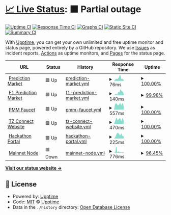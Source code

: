 # [📈 Live Status](https://github.com/tzConnectBerlin/tzconnect-upptime): <!--live status--> **🟧 Partial outage**

[![Uptime CI](https://github.com/tzConnectBerlin/tzconnect-upptime/workflows/Uptime%20CI/badge.svg)](https://github.com/tzConnectBerlin/tzconnect-upptime/actions?query=workflow%3A%22Uptime+CI%22)
[![Response Time CI](https://github.com/tzConnectBerlin/tzconnect-upptime/workflows/Response%20Time%20CI/badge.svg)](https://github.com/tzConnectBerlin/tzconnect-upptime/actions?query=workflow%3A%22Response+Time+CI%22)
[![Graphs CI](https://github.com/tzConnectBerlin/tzconnect-upptime/workflows/Graphs%20CI/badge.svg)](https://github.com/tzConnectBerlin/tzconnect-upptime/actions?query=workflow%3A%22Graphs+CI%22)
[![Static Site CI](https://github.com/tzConnectBerlin/tzconnect-upptime/workflows/Static%20Site%20CI/badge.svg)](https://github.com/tzConnectBerlin/tzconnect-upptime/actions?query=workflow%3A%22Static+Site+CI%22)
[![Summary CI](https://github.com/tzConnectBerlin/tzconnect-upptime/workflows/Summary%20CI/badge.svg)](https://github.com/tzConnectBerlin/tzconnect-upptime/actions?query=workflow%3A%22Summary+CI%22)

With [Upptime](https://upptime.js.org), you can get your own unlimited and free uptime monitor and status page, powered entirely by a GitHub repository. We use [Issues](https://github.com/upptime/upptime/issues) as incident reports, [Actions](https://github.com/tzConnectBerlin/tzconnect-upptime/actions) as uptime monitors, and [Pages](https://upptime.github.io/upptime) for the status page.

<!--start: status pages-->
<!-- This summary is generated by Upptime (https://github.com/upptime/upptime) -->
<!-- Do not edit this manually, your changes will be overwritten -->
<!-- prettier-ignore -->
| URL | Status | History | Response Time | Uptime |
| --- | ------ | ------- | ------------- | ------ |
| <img alt="" src="https://favicons.githubusercontent.com/prediction-market.vercel.app" height="13"> [Prediction Market](https://prediction-market.vercel.app/) | 🟩 Up | [prediction-market.yml](https://github.com/tzConnectBerlin/tzconnect-upptime/commits/HEAD/history/prediction-market.yml) | <details><summary><img alt="Response time graph" src="./graphs/prediction-market/response-time-week.png" height="20"> 76ms</summary><br><a href="https://tzConnectBerlin.github.io/tzconnect-upptime/history/prediction-market"><img alt="Response time 204" src="https://img.shields.io/endpoint?url=https%3A%2F%2Fraw.githubusercontent.com%2FtzConnectBerlin%2Ftzconnect-upptime%2FHEAD%2Fapi%2Fprediction-market%2Fresponse-time.json"></a><br><a href="https://tzConnectBerlin.github.io/tzconnect-upptime/history/prediction-market"><img alt="24-hour response time 25" src="https://img.shields.io/endpoint?url=https%3A%2F%2Fraw.githubusercontent.com%2FtzConnectBerlin%2Ftzconnect-upptime%2FHEAD%2Fapi%2Fprediction-market%2Fresponse-time-day.json"></a><br><a href="https://tzConnectBerlin.github.io/tzconnect-upptime/history/prediction-market"><img alt="7-day response time 76" src="https://img.shields.io/endpoint?url=https%3A%2F%2Fraw.githubusercontent.com%2FtzConnectBerlin%2Ftzconnect-upptime%2FHEAD%2Fapi%2Fprediction-market%2Fresponse-time-week.json"></a><br><a href="https://tzConnectBerlin.github.io/tzconnect-upptime/history/prediction-market"><img alt="30-day response time 204" src="https://img.shields.io/endpoint?url=https%3A%2F%2Fraw.githubusercontent.com%2FtzConnectBerlin%2Ftzconnect-upptime%2FHEAD%2Fapi%2Fprediction-market%2Fresponse-time-month.json"></a><br><a href="https://tzConnectBerlin.github.io/tzconnect-upptime/history/prediction-market"><img alt="1-year response time 204" src="https://img.shields.io/endpoint?url=https%3A%2F%2Fraw.githubusercontent.com%2FtzConnectBerlin%2Ftzconnect-upptime%2FHEAD%2Fapi%2Fprediction-market%2Fresponse-time-year.json"></a></details> | <details><summary><a href="https://tzConnectBerlin.github.io/tzconnect-upptime/history/prediction-market">100.00%</a></summary><a href="https://tzConnectBerlin.github.io/tzconnect-upptime/history/prediction-market"><img alt="All-time uptime 100.00%" src="https://img.shields.io/endpoint?url=https%3A%2F%2Fraw.githubusercontent.com%2FtzConnectBerlin%2Ftzconnect-upptime%2FHEAD%2Fapi%2Fprediction-market%2Fuptime.json"></a><br><a href="https://tzConnectBerlin.github.io/tzconnect-upptime/history/prediction-market"><img alt="24-hour uptime 100.00%" src="https://img.shields.io/endpoint?url=https%3A%2F%2Fraw.githubusercontent.com%2FtzConnectBerlin%2Ftzconnect-upptime%2FHEAD%2Fapi%2Fprediction-market%2Fuptime-day.json"></a><br><a href="https://tzConnectBerlin.github.io/tzconnect-upptime/history/prediction-market"><img alt="7-day uptime 100.00%" src="https://img.shields.io/endpoint?url=https%3A%2F%2Fraw.githubusercontent.com%2FtzConnectBerlin%2Ftzconnect-upptime%2FHEAD%2Fapi%2Fprediction-market%2Fuptime-week.json"></a><br><a href="https://tzConnectBerlin.github.io/tzconnect-upptime/history/prediction-market"><img alt="30-day uptime 100.00%" src="https://img.shields.io/endpoint?url=https%3A%2F%2Fraw.githubusercontent.com%2FtzConnectBerlin%2Ftzconnect-upptime%2FHEAD%2Fapi%2Fprediction-market%2Fuptime-month.json"></a><br><a href="https://tzConnectBerlin.github.io/tzconnect-upptime/history/prediction-market"><img alt="1-year uptime 100.00%" src="https://img.shields.io/endpoint?url=https%3A%2F%2Fraw.githubusercontent.com%2FtzConnectBerlin%2Ftzconnect-upptime%2FHEAD%2Fapi%2Fprediction-market%2Fuptime-year.json"></a></details>
| <img alt="" src="https://favicons.githubusercontent.com/f1-prediction-market.vercel.app" height="13"> [F1 Prediction Market](https://f1-prediction-market.vercel.app/) | 🟩 Up | [f1-prediction-market.yml](https://github.com/tzConnectBerlin/tzconnect-upptime/commits/HEAD/history/f1-prediction-market.yml) | <details><summary><img alt="Response time graph" src="./graphs/f1-prediction-market/response-time-week.png" height="20"> 140ms</summary><br><a href="https://tzConnectBerlin.github.io/tzconnect-upptime/history/f1-prediction-market"><img alt="Response time 200" src="https://img.shields.io/endpoint?url=https%3A%2F%2Fraw.githubusercontent.com%2FtzConnectBerlin%2Ftzconnect-upptime%2FHEAD%2Fapi%2Ff1-prediction-market%2Fresponse-time.json"></a><br><a href="https://tzConnectBerlin.github.io/tzconnect-upptime/history/f1-prediction-market"><img alt="24-hour response time 66" src="https://img.shields.io/endpoint?url=https%3A%2F%2Fraw.githubusercontent.com%2FtzConnectBerlin%2Ftzconnect-upptime%2FHEAD%2Fapi%2Ff1-prediction-market%2Fresponse-time-day.json"></a><br><a href="https://tzConnectBerlin.github.io/tzconnect-upptime/history/f1-prediction-market"><img alt="7-day response time 140" src="https://img.shields.io/endpoint?url=https%3A%2F%2Fraw.githubusercontent.com%2FtzConnectBerlin%2Ftzconnect-upptime%2FHEAD%2Fapi%2Ff1-prediction-market%2Fresponse-time-week.json"></a><br><a href="https://tzConnectBerlin.github.io/tzconnect-upptime/history/f1-prediction-market"><img alt="30-day response time 200" src="https://img.shields.io/endpoint?url=https%3A%2F%2Fraw.githubusercontent.com%2FtzConnectBerlin%2Ftzconnect-upptime%2FHEAD%2Fapi%2Ff1-prediction-market%2Fresponse-time-month.json"></a><br><a href="https://tzConnectBerlin.github.io/tzconnect-upptime/history/f1-prediction-market"><img alt="1-year response time 200" src="https://img.shields.io/endpoint?url=https%3A%2F%2Fraw.githubusercontent.com%2FtzConnectBerlin%2Ftzconnect-upptime%2FHEAD%2Fapi%2Ff1-prediction-market%2Fresponse-time-year.json"></a></details> | <details><summary><a href="https://tzConnectBerlin.github.io/tzconnect-upptime/history/f1-prediction-market">99.98%</a></summary><a href="https://tzConnectBerlin.github.io/tzconnect-upptime/history/f1-prediction-market"><img alt="All-time uptime 99.99%" src="https://img.shields.io/endpoint?url=https%3A%2F%2Fraw.githubusercontent.com%2FtzConnectBerlin%2Ftzconnect-upptime%2FHEAD%2Fapi%2Ff1-prediction-market%2Fuptime.json"></a><br><a href="https://tzConnectBerlin.github.io/tzconnect-upptime/history/f1-prediction-market"><img alt="24-hour uptime 100.00%" src="https://img.shields.io/endpoint?url=https%3A%2F%2Fraw.githubusercontent.com%2FtzConnectBerlin%2Ftzconnect-upptime%2FHEAD%2Fapi%2Ff1-prediction-market%2Fuptime-day.json"></a><br><a href="https://tzConnectBerlin.github.io/tzconnect-upptime/history/f1-prediction-market"><img alt="7-day uptime 99.98%" src="https://img.shields.io/endpoint?url=https%3A%2F%2Fraw.githubusercontent.com%2FtzConnectBerlin%2Ftzconnect-upptime%2FHEAD%2Fapi%2Ff1-prediction-market%2Fuptime-week.json"></a><br><a href="https://tzConnectBerlin.github.io/tzconnect-upptime/history/f1-prediction-market"><img alt="30-day uptime 99.99%" src="https://img.shields.io/endpoint?url=https%3A%2F%2Fraw.githubusercontent.com%2FtzConnectBerlin%2Ftzconnect-upptime%2FHEAD%2Fapi%2Ff1-prediction-market%2Fuptime-month.json"></a><br><a href="https://tzConnectBerlin.github.io/tzconnect-upptime/history/f1-prediction-market"><img alt="1-year uptime 99.99%" src="https://img.shields.io/endpoint?url=https%3A%2F%2Fraw.githubusercontent.com%2FtzConnectBerlin%2Ftzconnect-upptime%2FHEAD%2Fapi%2Ff1-prediction-market%2Fuptime-year.json"></a></details>
| <img alt="" src="https://favicons.githubusercontent.com/faucet.tzconnect.berlin" height="13"> [PMM Faucet](https://faucet.tzconnect.berlin/) | 🟩 Up | [pmm-faucet.yml](https://github.com/tzConnectBerlin/tzconnect-upptime/commits/HEAD/history/pmm-faucet.yml) | <details><summary><img alt="Response time graph" src="./graphs/pmm-faucet/response-time-week.png" height="20"> 557ms</summary><br><a href="https://tzConnectBerlin.github.io/tzconnect-upptime/history/pmm-faucet"><img alt="Response time 554" src="https://img.shields.io/endpoint?url=https%3A%2F%2Fraw.githubusercontent.com%2FtzConnectBerlin%2Ftzconnect-upptime%2FHEAD%2Fapi%2Fpmm-faucet%2Fresponse-time.json"></a><br><a href="https://tzConnectBerlin.github.io/tzconnect-upptime/history/pmm-faucet"><img alt="24-hour response time 378" src="https://img.shields.io/endpoint?url=https%3A%2F%2Fraw.githubusercontent.com%2FtzConnectBerlin%2Ftzconnect-upptime%2FHEAD%2Fapi%2Fpmm-faucet%2Fresponse-time-day.json"></a><br><a href="https://tzConnectBerlin.github.io/tzconnect-upptime/history/pmm-faucet"><img alt="7-day response time 557" src="https://img.shields.io/endpoint?url=https%3A%2F%2Fraw.githubusercontent.com%2FtzConnectBerlin%2Ftzconnect-upptime%2FHEAD%2Fapi%2Fpmm-faucet%2Fresponse-time-week.json"></a><br><a href="https://tzConnectBerlin.github.io/tzconnect-upptime/history/pmm-faucet"><img alt="30-day response time 554" src="https://img.shields.io/endpoint?url=https%3A%2F%2Fraw.githubusercontent.com%2FtzConnectBerlin%2Ftzconnect-upptime%2FHEAD%2Fapi%2Fpmm-faucet%2Fresponse-time-month.json"></a><br><a href="https://tzConnectBerlin.github.io/tzconnect-upptime/history/pmm-faucet"><img alt="1-year response time 554" src="https://img.shields.io/endpoint?url=https%3A%2F%2Fraw.githubusercontent.com%2FtzConnectBerlin%2Ftzconnect-upptime%2FHEAD%2Fapi%2Fpmm-faucet%2Fresponse-time-year.json"></a></details> | <details><summary><a href="https://tzConnectBerlin.github.io/tzconnect-upptime/history/pmm-faucet">100.00%</a></summary><a href="https://tzConnectBerlin.github.io/tzconnect-upptime/history/pmm-faucet"><img alt="All-time uptime 100.00%" src="https://img.shields.io/endpoint?url=https%3A%2F%2Fraw.githubusercontent.com%2FtzConnectBerlin%2Ftzconnect-upptime%2FHEAD%2Fapi%2Fpmm-faucet%2Fuptime.json"></a><br><a href="https://tzConnectBerlin.github.io/tzconnect-upptime/history/pmm-faucet"><img alt="24-hour uptime 100.00%" src="https://img.shields.io/endpoint?url=https%3A%2F%2Fraw.githubusercontent.com%2FtzConnectBerlin%2Ftzconnect-upptime%2FHEAD%2Fapi%2Fpmm-faucet%2Fuptime-day.json"></a><br><a href="https://tzConnectBerlin.github.io/tzconnect-upptime/history/pmm-faucet"><img alt="7-day uptime 100.00%" src="https://img.shields.io/endpoint?url=https%3A%2F%2Fraw.githubusercontent.com%2FtzConnectBerlin%2Ftzconnect-upptime%2FHEAD%2Fapi%2Fpmm-faucet%2Fuptime-week.json"></a><br><a href="https://tzConnectBerlin.github.io/tzconnect-upptime/history/pmm-faucet"><img alt="30-day uptime 100.00%" src="https://img.shields.io/endpoint?url=https%3A%2F%2Fraw.githubusercontent.com%2FtzConnectBerlin%2Ftzconnect-upptime%2FHEAD%2Fapi%2Fpmm-faucet%2Fuptime-month.json"></a><br><a href="https://tzConnectBerlin.github.io/tzconnect-upptime/history/pmm-faucet"><img alt="1-year uptime 100.00%" src="https://img.shields.io/endpoint?url=https%3A%2F%2Fraw.githubusercontent.com%2FtzConnectBerlin%2Ftzconnect-upptime%2FHEAD%2Fapi%2Fpmm-faucet%2Fuptime-year.json"></a></details>
| <img alt="" src="https://favicons.githubusercontent.com/tzconnect.com" height="13"> [TZ Connect Website](https://tzconnect.com) | 🟩 Up | [tz-connect-website.yml](https://github.com/tzConnectBerlin/tzconnect-upptime/commits/HEAD/history/tz-connect-website.yml) | <details><summary><img alt="Response time graph" src="./graphs/tz-connect-website/response-time-week.png" height="20"> 470ms</summary><br><a href="https://tzConnectBerlin.github.io/tzconnect-upptime/history/tz-connect-website"><img alt="Response time 457" src="https://img.shields.io/endpoint?url=https%3A%2F%2Fraw.githubusercontent.com%2FtzConnectBerlin%2Ftzconnect-upptime%2FHEAD%2Fapi%2Ftz-connect-website%2Fresponse-time.json"></a><br><a href="https://tzConnectBerlin.github.io/tzconnect-upptime/history/tz-connect-website"><img alt="24-hour response time 354" src="https://img.shields.io/endpoint?url=https%3A%2F%2Fraw.githubusercontent.com%2FtzConnectBerlin%2Ftzconnect-upptime%2FHEAD%2Fapi%2Ftz-connect-website%2Fresponse-time-day.json"></a><br><a href="https://tzConnectBerlin.github.io/tzconnect-upptime/history/tz-connect-website"><img alt="7-day response time 470" src="https://img.shields.io/endpoint?url=https%3A%2F%2Fraw.githubusercontent.com%2FtzConnectBerlin%2Ftzconnect-upptime%2FHEAD%2Fapi%2Ftz-connect-website%2Fresponse-time-week.json"></a><br><a href="https://tzConnectBerlin.github.io/tzconnect-upptime/history/tz-connect-website"><img alt="30-day response time 457" src="https://img.shields.io/endpoint?url=https%3A%2F%2Fraw.githubusercontent.com%2FtzConnectBerlin%2Ftzconnect-upptime%2FHEAD%2Fapi%2Ftz-connect-website%2Fresponse-time-month.json"></a><br><a href="https://tzConnectBerlin.github.io/tzconnect-upptime/history/tz-connect-website"><img alt="1-year response time 457" src="https://img.shields.io/endpoint?url=https%3A%2F%2Fraw.githubusercontent.com%2FtzConnectBerlin%2Ftzconnect-upptime%2FHEAD%2Fapi%2Ftz-connect-website%2Fresponse-time-year.json"></a></details> | <details><summary><a href="https://tzConnectBerlin.github.io/tzconnect-upptime/history/tz-connect-website">100.00%</a></summary><a href="https://tzConnectBerlin.github.io/tzconnect-upptime/history/tz-connect-website"><img alt="All-time uptime 100.00%" src="https://img.shields.io/endpoint?url=https%3A%2F%2Fraw.githubusercontent.com%2FtzConnectBerlin%2Ftzconnect-upptime%2FHEAD%2Fapi%2Ftz-connect-website%2Fuptime.json"></a><br><a href="https://tzConnectBerlin.github.io/tzconnect-upptime/history/tz-connect-website"><img alt="24-hour uptime 100.00%" src="https://img.shields.io/endpoint?url=https%3A%2F%2Fraw.githubusercontent.com%2FtzConnectBerlin%2Ftzconnect-upptime%2FHEAD%2Fapi%2Ftz-connect-website%2Fuptime-day.json"></a><br><a href="https://tzConnectBerlin.github.io/tzconnect-upptime/history/tz-connect-website"><img alt="7-day uptime 100.00%" src="https://img.shields.io/endpoint?url=https%3A%2F%2Fraw.githubusercontent.com%2FtzConnectBerlin%2Ftzconnect-upptime%2FHEAD%2Fapi%2Ftz-connect-website%2Fuptime-week.json"></a><br><a href="https://tzConnectBerlin.github.io/tzconnect-upptime/history/tz-connect-website"><img alt="30-day uptime 100.00%" src="https://img.shields.io/endpoint?url=https%3A%2F%2Fraw.githubusercontent.com%2FtzConnectBerlin%2Ftzconnect-upptime%2FHEAD%2Fapi%2Ftz-connect-website%2Fuptime-month.json"></a><br><a href="https://tzConnectBerlin.github.io/tzconnect-upptime/history/tz-connect-website"><img alt="1-year uptime 100.00%" src="https://img.shields.io/endpoint?url=https%3A%2F%2Fraw.githubusercontent.com%2FtzConnectBerlin%2Ftzconnect-upptime%2FHEAD%2Fapi%2Ftz-connect-website%2Fuptime-year.json"></a></details>
| <img alt="" src="https://favicons.githubusercontent.com/hackathons.tzconnect.com" height="13"> [Hackathon Portal](https://hackathons.tzconnect.com/) | 🟩 Up | [hackathon-portal.yml](https://github.com/tzConnectBerlin/tzconnect-upptime/commits/HEAD/history/hackathon-portal.yml) | <details><summary><img alt="Response time graph" src="./graphs/hackathon-portal/response-time-week.png" height="20"> 225ms</summary><br><a href="https://tzConnectBerlin.github.io/tzconnect-upptime/history/hackathon-portal"><img alt="Response time 235" src="https://img.shields.io/endpoint?url=https%3A%2F%2Fraw.githubusercontent.com%2FtzConnectBerlin%2Ftzconnect-upptime%2FHEAD%2Fapi%2Fhackathon-portal%2Fresponse-time.json"></a><br><a href="https://tzConnectBerlin.github.io/tzconnect-upptime/history/hackathon-portal"><img alt="24-hour response time 142" src="https://img.shields.io/endpoint?url=https%3A%2F%2Fraw.githubusercontent.com%2FtzConnectBerlin%2Ftzconnect-upptime%2FHEAD%2Fapi%2Fhackathon-portal%2Fresponse-time-day.json"></a><br><a href="https://tzConnectBerlin.github.io/tzconnect-upptime/history/hackathon-portal"><img alt="7-day response time 225" src="https://img.shields.io/endpoint?url=https%3A%2F%2Fraw.githubusercontent.com%2FtzConnectBerlin%2Ftzconnect-upptime%2FHEAD%2Fapi%2Fhackathon-portal%2Fresponse-time-week.json"></a><br><a href="https://tzConnectBerlin.github.io/tzconnect-upptime/history/hackathon-portal"><img alt="30-day response time 235" src="https://img.shields.io/endpoint?url=https%3A%2F%2Fraw.githubusercontent.com%2FtzConnectBerlin%2Ftzconnect-upptime%2FHEAD%2Fapi%2Fhackathon-portal%2Fresponse-time-month.json"></a><br><a href="https://tzConnectBerlin.github.io/tzconnect-upptime/history/hackathon-portal"><img alt="1-year response time 235" src="https://img.shields.io/endpoint?url=https%3A%2F%2Fraw.githubusercontent.com%2FtzConnectBerlin%2Ftzconnect-upptime%2FHEAD%2Fapi%2Fhackathon-portal%2Fresponse-time-year.json"></a></details> | <details><summary><a href="https://tzConnectBerlin.github.io/tzconnect-upptime/history/hackathon-portal">100.00%</a></summary><a href="https://tzConnectBerlin.github.io/tzconnect-upptime/history/hackathon-portal"><img alt="All-time uptime 100.00%" src="https://img.shields.io/endpoint?url=https%3A%2F%2Fraw.githubusercontent.com%2FtzConnectBerlin%2Ftzconnect-upptime%2FHEAD%2Fapi%2Fhackathon-portal%2Fuptime.json"></a><br><a href="https://tzConnectBerlin.github.io/tzconnect-upptime/history/hackathon-portal"><img alt="24-hour uptime 100.00%" src="https://img.shields.io/endpoint?url=https%3A%2F%2Fraw.githubusercontent.com%2FtzConnectBerlin%2Ftzconnect-upptime%2FHEAD%2Fapi%2Fhackathon-portal%2Fuptime-day.json"></a><br><a href="https://tzConnectBerlin.github.io/tzconnect-upptime/history/hackathon-portal"><img alt="7-day uptime 100.00%" src="https://img.shields.io/endpoint?url=https%3A%2F%2Fraw.githubusercontent.com%2FtzConnectBerlin%2Ftzconnect-upptime%2FHEAD%2Fapi%2Fhackathon-portal%2Fuptime-week.json"></a><br><a href="https://tzConnectBerlin.github.io/tzconnect-upptime/history/hackathon-portal"><img alt="30-day uptime 100.00%" src="https://img.shields.io/endpoint?url=https%3A%2F%2Fraw.githubusercontent.com%2FtzConnectBerlin%2Ftzconnect-upptime%2FHEAD%2Fapi%2Fhackathon-portal%2Fuptime-month.json"></a><br><a href="https://tzConnectBerlin.github.io/tzconnect-upptime/history/hackathon-portal"><img alt="1-year uptime 100.00%" src="https://img.shields.io/endpoint?url=https%3A%2F%2Fraw.githubusercontent.com%2FtzConnectBerlin%2Ftzconnect-upptime%2FHEAD%2Fapi%2Fhackathon-portal%2Fuptime-year.json"></a></details>
| <img alt="" src="https://favicons.githubusercontent.com/mainnet.newby.org" height="13"> [Mainnet Node](https://mainnet.newby.org/chains/main/blocks/head/header) | 🟥 Down | [mainnet-node.yml](https://github.com/tzConnectBerlin/tzconnect-upptime/commits/HEAD/history/mainnet-node.yml) | <details><summary><img alt="Response time graph" src="./graphs/mainnet-node/response-time-week.png" height="20"> 776ms</summary><br><a href="https://tzConnectBerlin.github.io/tzconnect-upptime/history/mainnet-node"><img alt="Response time 776" src="https://img.shields.io/endpoint?url=https%3A%2F%2Fraw.githubusercontent.com%2FtzConnectBerlin%2Ftzconnect-upptime%2FHEAD%2Fapi%2Fmainnet-node%2Fresponse-time.json"></a><br><a href="https://tzConnectBerlin.github.io/tzconnect-upptime/history/mainnet-node"><img alt="24-hour response time 479" src="https://img.shields.io/endpoint?url=https%3A%2F%2Fraw.githubusercontent.com%2FtzConnectBerlin%2Ftzconnect-upptime%2FHEAD%2Fapi%2Fmainnet-node%2Fresponse-time-day.json"></a><br><a href="https://tzConnectBerlin.github.io/tzconnect-upptime/history/mainnet-node"><img alt="7-day response time 776" src="https://img.shields.io/endpoint?url=https%3A%2F%2Fraw.githubusercontent.com%2FtzConnectBerlin%2Ftzconnect-upptime%2FHEAD%2Fapi%2Fmainnet-node%2Fresponse-time-week.json"></a><br><a href="https://tzConnectBerlin.github.io/tzconnect-upptime/history/mainnet-node"><img alt="30-day response time 776" src="https://img.shields.io/endpoint?url=https%3A%2F%2Fraw.githubusercontent.com%2FtzConnectBerlin%2Ftzconnect-upptime%2FHEAD%2Fapi%2Fmainnet-node%2Fresponse-time-month.json"></a><br><a href="https://tzConnectBerlin.github.io/tzconnect-upptime/history/mainnet-node"><img alt="1-year response time 776" src="https://img.shields.io/endpoint?url=https%3A%2F%2Fraw.githubusercontent.com%2FtzConnectBerlin%2Ftzconnect-upptime%2FHEAD%2Fapi%2Fmainnet-node%2Fresponse-time-year.json"></a></details> | <details><summary><a href="https://tzConnectBerlin.github.io/tzconnect-upptime/history/mainnet-node">96.45%</a></summary><a href="https://tzConnectBerlin.github.io/tzconnect-upptime/history/mainnet-node"><img alt="All-time uptime 96.45%" src="https://img.shields.io/endpoint?url=https%3A%2F%2Fraw.githubusercontent.com%2FtzConnectBerlin%2Ftzconnect-upptime%2FHEAD%2Fapi%2Fmainnet-node%2Fuptime.json"></a><br><a href="https://tzConnectBerlin.github.io/tzconnect-upptime/history/mainnet-node"><img alt="24-hour uptime 94.10%" src="https://img.shields.io/endpoint?url=https%3A%2F%2Fraw.githubusercontent.com%2FtzConnectBerlin%2Ftzconnect-upptime%2FHEAD%2Fapi%2Fmainnet-node%2Fuptime-day.json"></a><br><a href="https://tzConnectBerlin.github.io/tzconnect-upptime/history/mainnet-node"><img alt="7-day uptime 96.45%" src="https://img.shields.io/endpoint?url=https%3A%2F%2Fraw.githubusercontent.com%2FtzConnectBerlin%2Ftzconnect-upptime%2FHEAD%2Fapi%2Fmainnet-node%2Fuptime-week.json"></a><br><a href="https://tzConnectBerlin.github.io/tzconnect-upptime/history/mainnet-node"><img alt="30-day uptime 96.45%" src="https://img.shields.io/endpoint?url=https%3A%2F%2Fraw.githubusercontent.com%2FtzConnectBerlin%2Ftzconnect-upptime%2FHEAD%2Fapi%2Fmainnet-node%2Fuptime-month.json"></a><br><a href="https://tzConnectBerlin.github.io/tzconnect-upptime/history/mainnet-node"><img alt="1-year uptime 96.45%" src="https://img.shields.io/endpoint?url=https%3A%2F%2Fraw.githubusercontent.com%2FtzConnectBerlin%2Ftzconnect-upptime%2FHEAD%2Fapi%2Fmainnet-node%2Fuptime-year.json"></a></details>

<!--end: status pages-->

[**Visit our status website →**](https://tzconnectberlin.github.io/tzconnect-upptime/)

## 📄 License

- Powered by: [Upptime](https://github.com/upptime/upptime)
- Code: [MIT](./LICENSE) © [Upptime](https://upptime.js.org)
- Data in the `./history` directory: [Open Database License](https://opendatacommons.org/licenses/odbl/1-0/)
